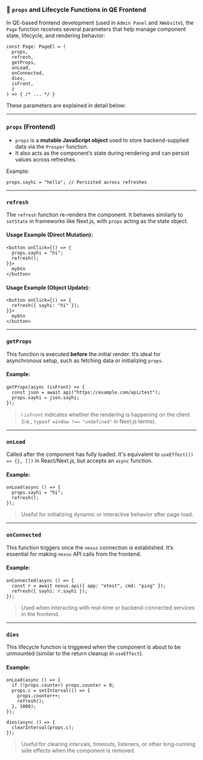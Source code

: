 
### 📄 `props` and Lifecycle Functions in QE Frontend

In QE-based frontend development (used in `Admin Panel` and `XWebsite`), the `Page` function receives several parameters that help manage component state, lifecycle, and rendering behavior:

```tsx
const Page: PageEl = (
  props,
  refresh,
  getProps,
  onLoad,
  onConnected,
  dies,
  isFront,
  z
) => { /* ... */ }
```

These parameters are explained in detail below:

---

### `props` (Frontend)

- `props` is a **mutable JavaScript object** used to store backend-supplied data via the `Prosper` function.
- It also acts as the component’s state during rendering and can persist values across refreshes.

Example:

```tsx
props.sayhi = "hello"; // Persisted across refreshes
```

---

### `refresh`

The `refresh` function re-renders the component. It behaves similarly to `setState` in frameworks like Next.js, with `props` acting as the state object.

#### Usage Example (Direct Mutation):

```tsx
<button onClick={() => {
  props.sayhi = "hi";
  refresh();
}}>
  mybtn
</button>
```

#### Usage Example (Object Update):

```tsx
<button onClick={() => {
  refresh({ sayhi: "hi" });
}}>
  mybtn
</button>
```

---

### `getProps`

This function is executed **before** the initial render. It’s ideal for asynchronous setup, such as fetching data or initializing `props`.

#### Example:

```tsx
getProps(async (isFront) => {
  const json = await api("https://example.com/api/test");
  props.sayhi = json.sayhi;
});
```

> ℹ️ `isFront` indicates whether the rendering is happening on the client (i.e., `typeof window !== "undefined"` in Next.js terms).

---

### `onLoad`

Called after the component has fully loaded. It's equivalent to `useEffect(() => {}, [])` in React/Next.js, but accepts an `async` function.

#### Example:

```tsx
onLoad(async () => {
  props.sayhi = "hi";
  refresh();
});
```

> Useful for initializing dynamic or interactive behavior after page load.

---

### `onConnected`

This function triggers once the `nexus` connection is established. It’s essential for making `nexus` API calls from the frontend.

#### Example:

```tsx
onConnected(async () => {
  const r = await nexus.api({ app: "etest", cmd: "ping" });
  refresh({ sayhi: r.sayhi });
});
```

> Used when interacting with real-time or backend-connected services in the frontend.

---

### `dies`

This lifecycle function is triggered when the component is about to be unmounted (similar to the return cleanup in `useEffect`).

#### Example:

```tsx
onLoad(async () => {
  if (!props.counter) props.counter = 0;
  props.c = setInterval(() => {
    props.counter++;
    refresh();
  }, 1000);
});

dies(async () => {
  clearInterval(props.c);
});
```

> Useful for clearing intervals, timeouts, listeners, or other long-running side effects when the component is removed.
